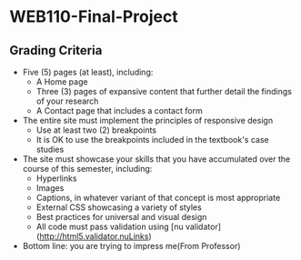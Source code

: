 # WEB110-Final-Project

## Grading Criteria

- Five (5) pages (at least), including:
    - A Home page
    - Three (3) pages of expansive content that further detail the findings of your research
    - A Contact page that includes a contact form
- The entire site must implement the principles of responsive design
    - Use at least two (2) breakpoints
    - It is OK to use the breakpoints included in the textbook's case studies
- The site must showcase your skills that you have accumulated over the course of this semester, including:
    - Hyperlinks
    - Images
    - Captions, in whatever variant of that concept is most appropriate
    - External CSS showcasing a variety of styles
    - Best practices for universal and visual design
    - All code must pass validation using [nu validator] (http://html5.validator.nuLinks)
- Bottom line: you are trying to impress me(From Professor)